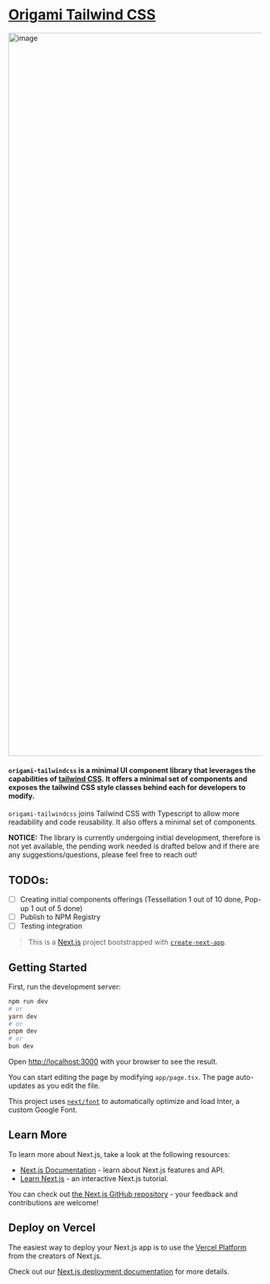 # [Origami Tailwind CSS](https://origami-tailwindcss.vercel.app/)

<img width="1440" alt="image" src="https://github.com/daqichen/year2024/assets/55526292/7eb36c17-dcbd-4f86-95c8-5e37bf52c97e">

#### `origami-tailwindcss` is a minimal UI component library that leverages the capabilities of [tailwind CSS](https://tailwindcss.com/). It offers a minimal set of components and exposes the tailwind CSS style classes behind each for developers to modify.

`origami-tailwindcss` joins Tailwind CSS with Typescript to allow more readability and code reusability. It also offers a minimal set of components.

**NOTICE:**
The library is currently undergoing initial development, therefore is not yet available, the pending work needed is drafted below and if there are any suggestions/questions, please feel free to reach out!

## TODOs:
- [ ] Creating initial components offerings (Tessellation 1 out of 10 done, Pop-up 1 out of 5 done)
- [ ] Publish to NPM Registry
- [ ] Testing integration

> This is a [Next.js](https://nextjs.org/) project bootstrapped with [`create-next-app`](https://github.com/vercel/next.js/tree/canary/packages/create-next-app).

## Getting Started

First, run the development server:

```bash
npm run dev
# or
yarn dev
# or
pnpm dev
# or
bun dev
```

Open [http://localhost:3000](http://localhost:3000) with your browser to see the result.

You can start editing the page by modifying `app/page.tsx`. The page auto-updates as you edit the file.

This project uses [`next/font`](https://nextjs.org/docs/basic-features/font-optimization) to automatically optimize and load Inter, a custom Google Font.

## Learn More

To learn more about Next.js, take a look at the following resources:

- [Next.js Documentation](https://nextjs.org/docs) - learn about Next.js features and API.
- [Learn Next.js](https://nextjs.org/learn) - an interactive Next.js tutorial.

You can check out [the Next.js GitHub repository](https://github.com/vercel/next.js/) - your feedback and contributions are welcome!

## Deploy on Vercel

The easiest way to deploy your Next.js app is to use the [Vercel Platform](https://vercel.com/new?utm_medium=default-template&filter=next.js&utm_source=create-next-app&utm_campaign=create-next-app-readme) from the creators of Next.js.

Check out our [Next.js deployment documentation](https://nextjs.org/docs/deployment) for more details.
